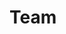 <script setup>
import { VPTeamMembers } from 'vitepress/theme'

const members = [
  {
    avatar: 'https://cdn.honey.is/avatar/B4L/gjL/Eg8hgHtE864K4aF4.png?size=640',
    name: 'Renato Moor',
    title: 'Frontend Developer',
    links: [
      { icon: 'github', link: 'https://github.com/renatomoor' },
    ]
  },
]
</script>

# Team 

<VPTeamMembers size="medium" :members="members" />
